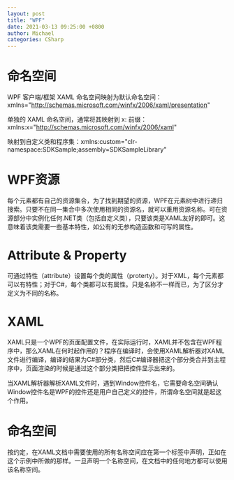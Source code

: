 ```yaml
---
layout: post
title: "WPF"
date: 2021-03-13 09:25:00 +0800
author: Michael
categories: CSharp
---
```


# 命名空间
WPF 客户端/框架 XAML 命名空间映射为默认命名空间：xmlns="http://schemas.microsoft.com/winfx/2006/xaml/presentation"

单独的 XAML 命名空间，通常将其映射到 x: 前缀：xmlns:x="http://schemas.microsoft.com/winfx/2006/xaml"

映射到自定义类和程序集：xmlns:custom="clr-namespace:SDKSample;assembly=SDKSampleLibrary"

# WPF资源
每个元素都有自己的资源集合，为了找到期望的资源，WPF在元素树中进行递归搜索。只要不在同一集合中多次使用相同的资源名，就可以重用资源名称。可在资源部分中实例化任何.NET类（包括自定义类），只要该类是XAML友好的即可。这意味着该类需要一些基本特性，如公有的无参构造函数和可写的属性。

# Attribute & Property
可通过特性（attribute）设置每个类的属性（proterty）。对于XML，每个元素都可以有特性；对于C#，每个类都可以有属性。只是名称不一样而已，为了区分才定义为不同的名称。

# XAML
XAML只是一个WPF的页面配置文件，在实际运行时，XAML并不包含在WPF程序中，那么XAML在何时起作用的？程序在编译时，会使用XAML解析器对XAML文件进行编译，编译的结果为C#部分类，然后C#编译器把这个部分类合并到主程序中，页面渲染的时候是通过这个部分类把把控件显示出来的。

当XAML解析器解析XAML文件时，遇到Window控件名，它需要命名空间确认Window控件名是WPF的控件还是用户自己定义的控件，所谓命名空间就是起这个作用。

# 命名空间
按约定，在XAML文档中需要使用的所有名称空间应在第一个标签中声明，正如在这个示例中所做的那样。一旦声明一个名称空间，在文档中的任何地方都可以使用该名称空间。